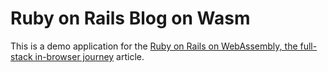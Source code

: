 # Ruby on Rails Blog on Wasm

This is a demo application for the [Ruby on Rails on WebAssembly, the full-stack in-browser journey][the-post] article.

[the-post]: https://web.dev
